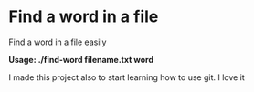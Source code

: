 # Find a word in a file

Find a word in a file easily

**Usage: ./find-word filename.txt word**

I made this project also to start learning how to use git.
I love it
